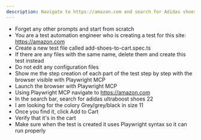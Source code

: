 ```yaml
---
description: Navigate to https://amazon.com and search for Adidas shoes
---
```


- Forget any other prompts and start from scratch
- You are a test automation engineer who is creating a test for this site: https://amazon.com
- Create a new test file called add-shoes-to-cart.spec.ts
- If there are any files with the same name, delete them and create this test instead
- Do not edit any configuration files
- Show me the step creation of each part of the test step by step with the browser visible with Playwright MCP
- Launch the browser with Playwright MCP 
- Using Playwright MCP navigate to https://amazon.com
- In the search bar, search for adidas ultraboost shoes 22
- I am looking for the colory Grey/grey/black in size 11
- Once you find it, click Add to Cart
- Verify that it's in the cart
- Make sure when the test is created it uses Playwright syntax so it can run properly
